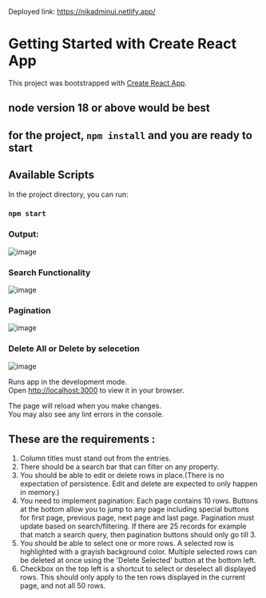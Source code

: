 Deployed link:
https://nikadminui.netlify.app/

# Getting Started with Create React App

This project was bootstrapped with [Create React App](https://github.com/facebook/create-react-app).

## node version 18 or above would be best

## for the project, `npm install` and you are ready to start

## Available Scripts

In the project directory, you can run:

### `npm start`

### Output:
![image](https://github.com/ni774/admin_ui/assets/61626746/26d35933-25ba-4e61-a072-99236c3b6031)


### Search Functionality
![image](https://github.com/ni774/admin_ui/assets/61626746/e0223efe-55e4-4d0c-9981-52968b91ed64)

### Pagination 
![image](https://github.com/ni774/admin_ui/assets/61626746/861d6705-8140-4fb2-b702-da1fce03f4f2)

### Delete All or Delete by selecetion
![image](https://github.com/ni774/admin_ui/assets/61626746/2fc8aab7-97f8-4c62-816a-9584bf7a938d)





Runs app in the development mode.\
Open [http://localhost:3000](http://localhost:3000) to view it in your browser.

The page will reload when you make changes.\
You may also see any lint errors in the console.

## These are the requirements :

1. Column titles must stand out from the entries.
2. There should be a search bar that can filter on any property.
3. You should be able to edit or delete rows in place.(There is no expectation of persistence. Edit and delete are expected to only happen in memory.)
4. You need to implement pagination: Each page contains 10 rows. Buttons at the bottom allow you to jump to any page including special buttons for first page, previous page, next page and last page. Pagination must update based on search/filtering. If there are 25 records for example that match a search query, then pagination buttons should only go till 3.
5. You should be able to select one or more rows. A selected row is highlighted with a grayish background color. Multiple selected rows can be deleted at once using the 'Delete Selected' button at the bottom left.
6. Checkbox on the top left is a shortcut to select or deselect all displayed rows. This should only apply to the ten rows displayed in the current page, and not all 50 rows.




